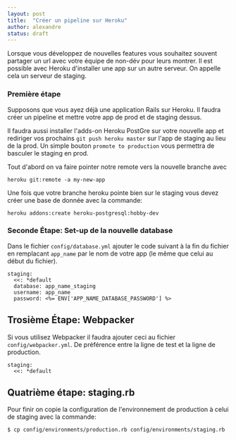 ```yaml
---
layout: post
title:  "Créer un pipeline sur Heroku"
author: alexandre
status: draft
---
```


Lorsque vous développez de nouvelles features vous souhaitez souvent partager un url avec votre équipe de non-dév pour leurs montrer. Il est possible avec Heroku d'installer une app sur un autre serveur. On appelle cela un serveur de staging. 

### Première étape

Supposons que vous ayez déjà une application Rails sur Heroku. Il faudra créer un pipeline et mettre votre app de prod et de staging dessus.

Il faudra aussi installer l'adds-on Heroku PostGre sur votre nouvelle app et rediriger vos prochains `git push heroku master` sur l'app de staging au lieu de la prod. Un simple bouton `promote to production` vous permettra de basculer le staging en prod.

Tout d'abord on va faire pointer notre remote vers la nouvelle branche avec

```
heroku git:remote -a my-new-app
```

Une fois que votre branche heroku pointe bien sur le staging vous devez créer une base de donnée avec la commande:

```
heroku addons:create heroku-postgresql:hobby-dev
```

### Seconde Étape: Set-up de la nouvelle database

Dans le fichier `config/database.yml` ajouter le code suivant à la fin du fichier en remplacant `app_name` par le nom de votre app (le même que celui au début du fichier).

```
staging:
  <<: *default
  database: app_name_staging
  username: app_name
  password: <%= ENV['APP_NAME_DATABASE_PASSWORD'] %>
``` 

## Trosième Étape: Webpacker

Si vous utilisez Webpacker il faudra ajouter ceci au fichier `config/webpacker.yml`. De préférence entre la ligne de test et la ligne de production.

```
staging:
  <<: *default
```

## Quatrième étape: staging.rb

Pour finir on copie la configuration de l'environnement de production à celui de staging avec la commande:

```
$ cp config/environments/production.rb config/environments/staging.rb
```

